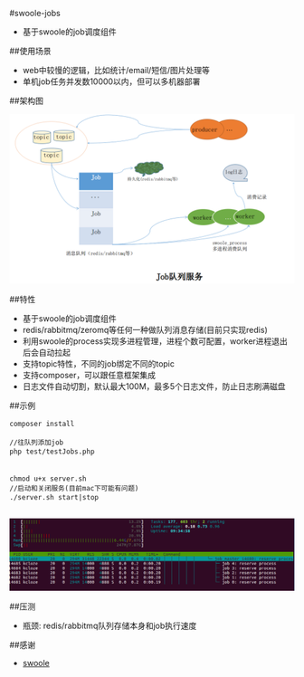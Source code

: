 #swoole-jobs

* 基于swoole的job调度组件

##使用场景

* web中较慢的逻辑，比如统计/email/短信/图片处理等
* 单机job任务并发数10000以内，但可以多机器部署

##架构图

![架构图](jobs-archi.png)


##特性

* 基于swoole的job调度组件
* redis/rabbitmq/zeromq等任何一种做队列消息存储(目前只实现redis)
* 利用swoole的process实现多进程管理，进程个数可配置，worker进程退出后会自动拉起
* 支持topic特性，不同的job绑定不同的topic
* 支持composer，可以跟任意框架集成
* 日志文件自动切割，默认最大100M，最多5个日志文件，防止日志刷满磁盘


##示例


```
composer install

//往队列添加job
php test/testJobs.php


chmod u+x server.sh
//启动和关闭服务(目前mac下可能有问题)
./server.sh start|stop


```
![实例图](demo.png)



##压测

* 瓶颈: redis/rabbitmq队列存储本身和job执行速度



##感谢

* [swoole](http://www.swoole.com/) 

